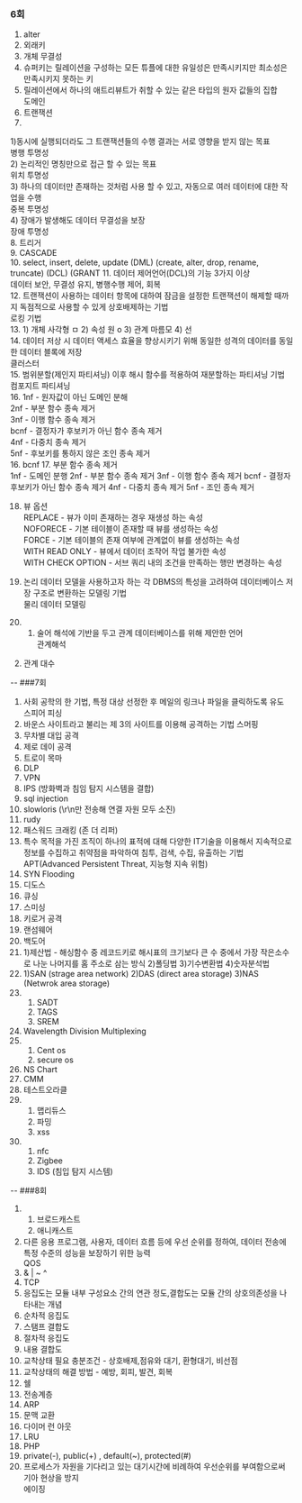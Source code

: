 
### 6회 
1. alter  
2. 외래키  
3. 개체 무결성  
4. 슈퍼키는 릴레이션을 구성하는 모든 튜플에 대한 유일성은 만족시키지만 최소성은 만족시키지 못하는 키  
5. 릴레이션에서 하나의 애트리뷰트가 취할 수 있는 같은 타입의 원자 값들의 집합  
도메인
6. 트랜잭션  
7. 
1)동시에 실행되더라도 그 트랜잭션들의 수행 결과는 서로 영향을 받지 않는 목표    
병행 투명성    
2) 논리적인 명칭만으로 접근 할 수 있는 목표  
위치 투명성  
3) 하나의 데이터만 존재하는 것처럼 사용 할 수 있고, 자동으로 여러 데이터에 대한 작업을 수행    
중복 투명성  
4) 장애가 발생해도 데이터 무결성을 보장    
장애 투명성    
8. 트리거  
9. CASCADE   
10. select, insert, delete, update (DML) (create, alter, drop, rename, truncate) (DCL) (GRANT
11. 데이터 제어언어(DCL)의 기능 3가지 이상   
데이터 보안, 무결성 유지, 병행수행 제어, 회복  
12. 트랜잭션이 사용하는 데이터 항목에 대하여 잠금을 설정한 트랜잭션이 해제할 때까지 독점적으로 사용할 수 있게 상호배제하는 기법  
로킹 기법  
13. 1) 개체 사각형 ㅁ
    2) 속성 원 o
	3) 관계 마름모
 	4) 선  
14. 데이터 저상 시 데이터 액세스 효율을 향상시키기 위해 동일한 성격의 데이터를 동일한 데이터 블록에 저장  
클러스터  
15. 범위분할(제인지 파티셔닝) 이후 해시 함수를 적용하여 재분할하는 파티셔닝 기법   
컴포지트 파티셔닝  
16. 1nf - 원자값이 아닌 도메인 분해  
	2nf - 부분 함수 종속 제거  
	3nf - 이행 함수 종속 제거  
	bcnf - 결정자가 후보키가 아닌 함수 종속 제거  
	4nf - 다중치 종속 제거  
	5nf - 후보키를 통하지 않은 조인 종속 제거  
16. bcnf
17. 부분 함수 종속 제거  
1nf - 도메인 분행
2nf - 부분 함수 종속 제거
3nf - 이행 함수 종속 제거
bcnf - 결정자 후보키가 아닌 함수 종속 제거
4nf - 다중치 종속 제거
5nf - 조인 종속 제거

18. 뷰 옵션  
REPLACE - 뷰가 이미 존재하는 경우 재생성 하는 속성  
NOFORECE - 기본 테이블이 존재할 때 뷰를 생성하는 속성  
FORCE - 기본 테이블의 존재 여부에 관계없이 뷰를 생성하는 속성  
WITH READ ONLY - 뷰에서 데이터 조작어 작업 불가한 속성   
WITH CHECK OPTION - 서브 쿼리 내의 조건을 만족하는 행만 변경하는 속성  

19. 논리 데이터 모델을 사용하고자 하는 각 DBMS의 특성을 고려하여 데이터베이스 저장 구조로 변환하는 모델링 기법  
물리 데이터 모델링  

20. 1) 술어 해석에 기반을 두고 관계 데이터베이스를 위해 제안한 언어  
    관계해석  
  2) 관계 대수 

 
 --
###7회
1. 사회 공학의 한 기법, 특정 대상 선정한 후 메일의 링크나 파일을 클릭하도록 유도
스피어 피싱
2. 바운스 사이트라고 불리는 제 3의 사이트를 이용해 공격하는 기법
스머핑
3. 무차별 대입 공격
4. 제로 데이 공격
5. 트로이 목마
6. DLP
7. VPN
8. IPS (방화벽과 침임 탐지 시스템을 결합)
9. sql injection
10. slowloris (\r\n만 전송해 연결 자원 모두 소진)
11. rudy
12. 패스워드 크래킹 (존 더 리퍼)
13. 특수 목적을 가진 조직이 하나의 표적에 대해 다양한 IT기술을 이용해서 지속적으로 정보를 수집하고
취약점을 파악하여 침투, 검색, 수집, 유출하는 기법
APT(Advanced Persistent Threat, 지능형 지속 위험)
14. SYN Flooding
15. 디도스
16. 큐싱
17. 스미싱
18. 키로거 공격
19. 랜섬웨어
20. 백도어
21. 1)제산법 - 해싱함수 중 레코드키로 해시표의 크기보다 큰 수 중에서 가장 작은소수로 나눈 나머지를 홈 주소로 삼는 방식
    2)폴딩법
	3)기수변환법
	4)숫자분석법
22. 1)SAN (strage area network)
	2)DAS (direct area storage)
	3)NAS (Netwrok area storage)
23. 1) SADT
    2) TAGS
	3) SREM
24. Wavelength Division Multiplexing
25. 1) Cent os
	2) secure os
26. NS Chart
27. CMM
28. 테스트오라클
29. 1) 맵리듀스
    2) 파밍
	3) xss
30. 1) nfc
	2) Zigbee
	3) IDS (침입 탐지 시스템)

 
 --
###8회
1. 1) 브로드캐스트
   2) 애니캐스트
2. 다른 응용 프로그램, 사용자, 데이터 흐름 등에 우선 순위를 정하여, 데이터 전송에 특정 수준의 성능을 보장하기 위한 능력  
QOS  
3. & | ~ ^
4. TCP
5. 응집도는 모듈 내부 구성요소 간의 연관 정도,결합도는 모듈 간의 상호의존성을 나타내는 개념
6. 순차적 응집도
7. 스탬프 결합도
8. 절차적 응집도
9. 내용 결합도  
10. 교착상태 필요 충분조건 - 상호배제,점유와 대기, 환형대기, 비선점  
11. 교착상태의 해결 방법 - 예방, 회피, 발견, 회복  
12. 쉘
13. 전송계층
14. ARP
15. 문맥 교환
16. 다이머 런 아웃
17. LRU
18. PHP
19. private(-), public(+) , default(~), protected(#)  
20. 프로세스가 자원을 기다리고 있는 대기시간에 비례하여 우선순위를 부여함으로써 기아 현상을 방지  
에이징  
